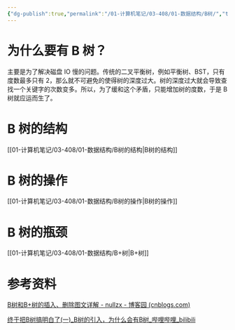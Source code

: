 ```yaml
---
{"dg-publish":true,"permalink":"/01-计算机笔记/03-408/01-数据结构/B树/","tags":["personal/blog","algorithm/data-structures/有序表/平衡树"]}
---
```


# 为什么要有 B 树？
主要是为了解决磁盘 IO 慢的问题。传统的二叉平衡树，例如平衡树、BST，只有度数最多只有 2，那么就不可避免的使得树的深度过大。树的深度过大就会导致查找一个关键字的次数变多。所以，为了缓和这个矛盾，只能增加树的度数，于是 B 树就应运而生了。
# B 树的结构
[[01-计算机笔记/03-408/01-数据结构/B树的结构\|B树的结构]]
# B 树的操作
[[01-计算机笔记/03-408/01-数据结构/B树的操作\|B树的操作]]

# B 树的瓶颈
[[01-计算机笔记/03-408/01-数据结构/B+树\|B+树]]

# 参考资料
[B树和B+树的插入、删除图文详解 - nullzx - 博客园 (cnblogs.com)](https://www.cnblogs.com/nullzx/p/8729425.html)

[终于把B树搞明白了(一)_B树的引入，为什么会有B树_哔哩哔哩_bilibili](https://www.bilibili.com/video/BV1mY4y1W7pS/?spm_id_from=333.337.search-card.all.click&vd_source=71ed91ed82694d3cc5376be556d8c499)